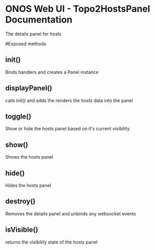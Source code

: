 ONOS Web UI - Topo2HostsPanel Documentation
====================================

The details panel for hosts

#Exposed methods

## init()
Binds handlers and creates a Panel instance

## displayPanel()
calls init() and adds the renders the hosts data into the panel

## toggle()
Show or hide the hosts panel based on it's current visibility

## show()
Shows the hosts panel

## hide()
Hides the hosts panel

## destroy()
Removes the details panel and unbinds any websocket events

## isVisible()
returns the visibility state of the hosts panel